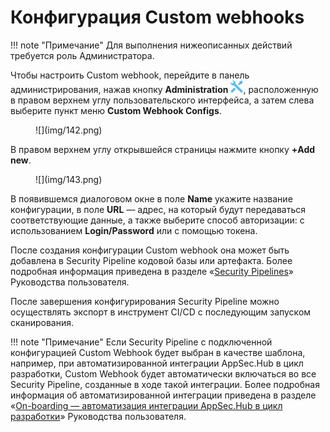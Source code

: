 # Конфигурация Custom webhooks

!!! note "Примечание"
    Для выполнения нижеописанных действий требуется роль Администратора.

Чтобы настроить Custom webhook, перейдите в панель администрирования, нажав кнопку **Administration** ![](img/1.png), расположенную в правом верхнем углу пользовательского интерфейса, а затем слева выберите пункт меню **Custom Webhook Configs**.

<figure markdown>![](img/142.png)</figure>

В правом верхнем углу открывшейся страницы нажмите кнопку **+Add new**.

<figure markdown>![](img/143.png)</figure>

В появившемся диалоговом окне в поле **Name** укажите название конфигурации, в поле **URL** — адрес, на который будут передаваться соответствующие данные, а также выберите способ авторизации: с использованием **Login/Password** или с помощью токена.

После создания конфигурации Custom webhook она может быть добавлена в Security Pipeline кодовой базы или артефакта. Более подробная информация приведена в разделе «[Security Pipelines](../../ug/security%20pipelines/#security-pipelines)» Руководства пользователя.

После завершения конфигурирования Security Pipeline можно осуществлять экспорт в инструмент CI/CD с последующим запуском сканирования.

!!! note "Примечание"
    Если Security Pipeline c подключенной конфигурацией Custom Webhook будет выбран в качестве шаблона, например, при автоматизированной интеграции AppSec.Hub в цикл разработки, Custom Webhook будет автоматически включаться во все Security Pipeline, созданные в ходе такой интеграции. Более подробная информация об автоматизированной интеграции приведена в разделе «[On-boarding — автоматизация интеграции AppSec.Hub в цикл разработки](../../ug/on-boarding/#on-boarding-appsechub)» Руководства пользователя.